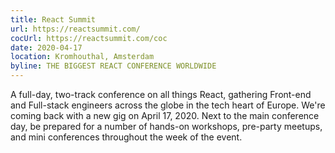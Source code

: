 ```yaml
---
title: React Summit
url: https://reactsummit.com/
cocUrl: https://reactsummit.com/coc
date: 2020-04-17
location: Kromhouthal, Amsterdam
byline: THE BIGGEST REACT CONFERENCE WORLDWIDE
---
```


A full-day, two-track conference on all things React, gathering Front-end and Full-stack engineers across the globe in the tech heart of Europe. We're coming back with a new gig on April 17, 2020.
Next to the main conference day, be prepared for a number of hands-on workshops, pre-party meetups, and mini conferences throughout the week of the event.
